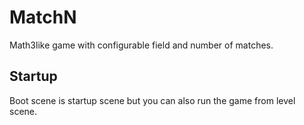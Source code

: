 # MatchN
Math3like game with configurable field and number of matches.

## Startup
Boot scene is startup scene but you can also run the game from level scene.
